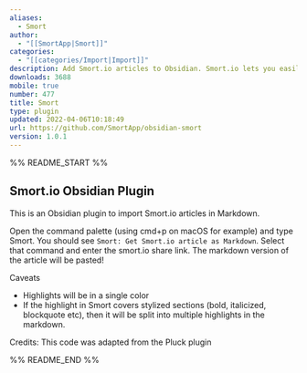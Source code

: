 ```yaml
---
aliases:
  - Smort
author:
  - "[[SmortApp|Smort]]"
categories:
  - "[[categories/Import|Import]]"
description: Add Smort.io articles to Obsidian. Smort.io lets you easily edit, annotate and share articles.
downloads: 3688
mobile: true
number: 477
title: Smort
type: plugin
updated: 2022-04-06T10:18:49
url: https://github.com/SmortApp/obsidian-smort
version: 1.0.1
---
```


%% README_START %%

## Smort.io Obsidian Plugin

This is an Obsidian plugin to import Smort.io articles in Markdown.

Open the command palette (using cmd+p on macOS for example) and type Smort. You should see `Smort: Get Smort.io article as Markdown`. Select that command and enter the smort.io share link. The markdown version of the article will be pasted!

Caveats

-   Highlights will be in a single color
-   If the highlight in Smort covers stylized sections (bold, italicized, blockquote etc), then it will be split into multiple highlights in the markdown.

Credits: This code was adapted from the Pluck plugin


%% README_END %%